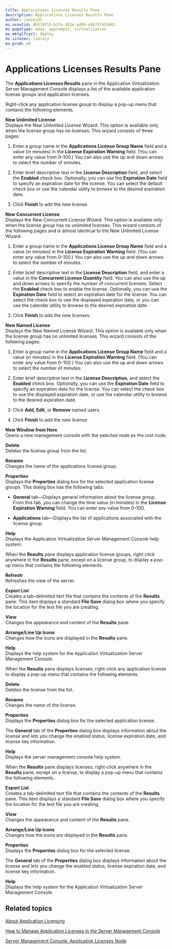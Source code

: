 ```yaml
---
title: Applications Licenses Results Pane
description: Applications Licenses Results Pane
author: jamiejdt
ms.assetid: 8b519715-b2fe-451e-ad9b-e9b73f454961
ms.pagetype: mdop, appcompat, virtualization
ms.mktglfcycl: deploy
ms.sitesec: library
ms.prod: w8
---
```



# Applications Licenses Results Pane


The **Applications Licenses Results** pane in the Application Virtualization Server Management Console displays a list of the available application license groups and application licenses.

Right-click any application license group to display a pop-up menu that contains the following elements.

<a href="" id="new-unlimited-license"></a>**New Unlimited License**  
Displays the New Unlimited License Wizard. This option is available only when the license group has no licenses. This wizard consists of three pages:

1.  Enter a group name in the **Applications License Group Name** field and a value (in minutes) in the **License Expiration Warning** field. (You can enter any value from 0–100.) You can also use the up and down arrows to select the number of minutes.

2.  Enter brief descriptive text in the **License Description** field, and select the **Enabled** check box. Optionally, you can use the **Expiration Date** field to specify an expiration date for the license. You can select the default check box or use the calendar utility to browse to the desired expiration date.

3.  Click **Finish** to add the new license.

<a href="" id="new-concurrent-license"></a>**New Concurrent License**  
Displays the New Concurrent License Wizard. This option is available only when the license group has no unlimited licenses. This wizard consists of the following pages and is almost identical to the New Unlimited License Wizard:

1.  Enter a group name in the **Applications License Group Name** field and a value (in minutes) in the **License Expiration Warning** field. (You can enter any value from 0–100.) You can also use the up and down arrows to select the number of minutes.

2.  Enter brief descriptive text in the **License Description** field, and enter a value in the **Concurrent License Quantity** field. You can also use the up and down arrows to specify the number of concurrent licenses. Select the **Enabled** check box to enable the license. Optionally, you can use the **Expiration Date** field to select an expiration date for the license. You can select the check box to use the displayed expiration date, or you can use the calendar utility to browse to the desired expiration date.

3.  Click **Finish** to add the new licenses.

<a href="" id="new-named-license"></a>**New Named License**  
Displays the New Named License Wizard. This option is available only when the license group has no unlimited licenses. This wizard consists of the following pages:

1.  Enter a group name in the **Applications License Group Name** field and a value (in minutes) in the **License Expiration Warning** field. (You can enter any value from 0–100.) You can also use the up and down arrows to select the number of minutes.

2.  Enter brief descriptive text in the **License Description**, and select the **Enabled** check box. Optionally, you can use the **Expiration Date** field to specify an expiration date for the license. You can select the check box to use the displayed expiration date, or use the calendar utility to browse to the desired expiration date.

3.  Click **Add**, **Edit**, or **Remove** named users.

4.  Click **Finish** to add the new license.

<a href="" id="new-window-from-here"></a>**New Window from Here**  
Opens a new management console with the selected node as the root node.

<a href="" id="delete"></a>**Delete**  
Deletes the license group from the list.

<a href="" id="rename"></a>**Rename**  
Changes the name of the applications license group.

<a href="" id="properties"></a>**Properties**  
Displays the **Properties** dialog box for the selected application license groups. This dialog box has the following tabs:

-   **General** tab—Displays general information about the license group. From this tab, you can change the time value (in minutes) in the **License Expiration Warning** field. You can enter any value from 0–100.

-   **Applications** tab—Displays the list of applications associated with the license group.

<a href="" id="help"></a>**Help**  
Displays the Application Virtualization Server Management Console help system.

When the **Results** pane displays application license groups, right-click anywhere in the **Results** pane, except on a license group, to display a pop-up menu that contains the following elements.

<a href="" id="refresh"></a>**Refresh**  
Refreshes the view of the server.

<a href="" id="export-list"></a>**Export List**  
Creates a tab-delimited text file that contains the contents of the **Results** pane. This item displays a standard **File Save** dialog box where you specify the location for the text file you are creating.

<a href="" id="view"></a>**View**  
Changes the appearance and content of the **Results** pane.

<a href="" id="arrange-line-up-icons"></a>**Arrange/Line Up Icons**  
Changes how the icons are displayed in the **Results** pane.

<a href="" id="help"></a>**Help**  
Displays the help system for the Application Virtualization Server Management Console.

When the **Results** pane displays licenses, right-click any application license to display a pop-up menu that contains the following elements.

<a href="" id="delete"></a>**Delete**  
Deletes the license from the list.

<a href="" id="rename"></a>**Rename**  
Changes the name of the license.

<a href="" id="properties"></a>**Properties**  
Displays the **Properties** dialog box for the selected application license.

The **General** tab of the **Properties** dialog box displays information about the license and lets you change the enabled status, license expiration date, and license key information.

<a href="" id="help"></a>**Help**  
Displays the server management console help system.

When the **Results** pane displays licenses, right-click anywhere in the **Results** pane, except on a license, to display a pop-up menu that contains the following elements.

<a href="" id="export-list"></a>**Export List**  
Creates a tab-delimited text file that contains the contents of the **Results** pane. This item displays a standard **File Save** dialog box where you specify the location for the text file you are creating.

<a href="" id="view"></a>**View**  
Changes the appearance and content of the **Results** pane.

<a href="" id="arrange-line-up-icons"></a>**Arrange/Line Up Icons**  
Changes how the icons are displayed in the **Results** pane.

<a href="" id="properties"></a>**Properties**  
Displays the **Properties** dialog box for the selected license.

The **General** tab of the **Properties** dialog box displays information about the license and lets you change the enabled status, license expiration date, and license key information.

<a href="" id="help"></a>**Help**  
Displays the help system for the Application Virtualization Server Management Console.

## Related topics


[About Application Licensing](about-application-licensing.md)

[How to Manage Application Licenses in the Server Management Console](how-to-manage-application-licenses-in-the-server-management-console.md)

[Server Management Console: Application Licenses Node](server-management-console-application-licenses-node.md)

 

 





